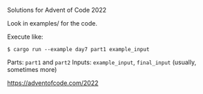 Solutions for Advent of Code 2022

Look in examples/ for the code.

Execute like:

    $ cargo run --example day7 part1 example_input

Parts: `part1` and `part2`
Inputs: `example_input`, `final_input` (usually, sometimes more)

https://adventofcode.com/2022
